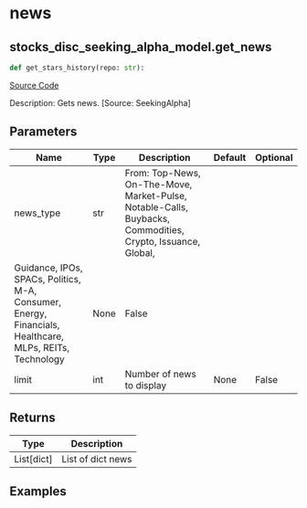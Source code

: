 # news

## stocks_disc_seeking_alpha_model.get_news

```python
def get_stars_history(repo: str):
```
[Source Code](https://github.com/OpenBB-finance/OpenBBTerminal/tree/main/openbb_terminal/stocks/discovery/seeking_alpha_model.py#L198)

Description: Gets news. [Source: SeekingAlpha]

## Parameters

| Name | Type | Description | Default | Optional |
| ---- | ---- | ----------- | ------- | -------- |
| news_type | str | From: Top-News, On-The-Move, Market-Pulse, Notable-Calls, Buybacks, Commodities, Crypto, Issuance, Global,
Guidance, IPOs, SPACs, Politics, M-A, Consumer, Energy, Financials, Healthcare, MLPs, REITs, Technology | None | False |
| limit | int | Number of news to display | None | False |

## Returns

| Type | Description |
| ---- | ----------- |
| List[dict] | List of dict news |

## Examples

